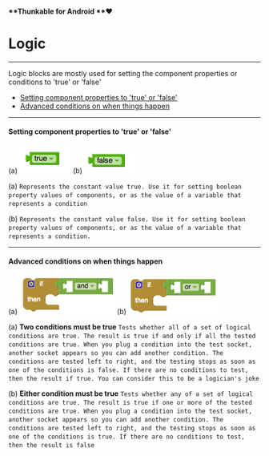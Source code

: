#### **Thunkable for Android **❤

# Logic

---

Logic blocks are mostly used for setting the component properties or conditions to 'true' or 'false'

* [Setting component properties to 'true' or 'false'](#setting-component-properties-to-true-or-false)
* [Advanced conditions on when things happen](#advanced-conditions-on-when-things-happen)

---

#### Setting component properties to 'true' or 'false'

\(a\) ![](/assets/logic-blocks-1.png) \(b\) ![](/assets/control-blocks-2png)

\(a\) `Represents the constant value true. Use it for setting boolean property values of components, or as the value of a variable that represents a condition`

\(b\) `Represents the constant value false. Use it for setting boolean property values of components, or as the value of a variable that represents a condition.`

---

#### Advanced conditions on when things happen

\(a\) ![](/assets/logic-blocks-3.png)\(b\) ![](/assets/logic-blocks-4.png)

\(a\) **Two conditions must be true** `Tests whether all of a set of logical conditions are true. The result is true if and only if all the tested conditions are true. When you plug a condition into the test socket, another socket appears so you can add another condition. The conditions are tested left to right, and the testing stops as soon as one of the conditions is false. If there are no conditions to test, then the result if true. You can consider this to be a logician's joke`

\(b\) **Either condition must be true** `Tests whether any of a set of logical conditions are true. The result is true if one or more of the tested conditions are true. When you plug a condition into the test socket, another socket appears so you can add another condition. The conditions are tested left to right, and the testing stops as soon as one of the conditions is true. If there are no conditions to test, then the result is false`



